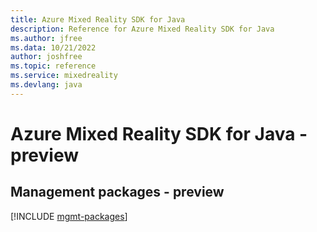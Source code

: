 ```yaml
---
title: Azure Mixed Reality SDK for Java
description: Reference for Azure Mixed Reality SDK for Java
ms.author: jfree
ms.data: 10/21/2022
author: joshfree
ms.topic: reference
ms.service: mixedreality
ms.devlang: java
---
```

# Azure Mixed Reality SDK for Java - preview

## Management packages - preview
[!INCLUDE [mgmt-packages](mixed-reality-mgmt-index.md)]